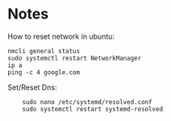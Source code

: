 # Notes
How to reset network in ubuntu:

    nmcli general status
    sudo systemctl restart NetworkManager
    ip a
    ping -c 4 google.com
    
Set/Reset Dns:

        sudo nano /etc/systemd/resolved.conf
        sudo systemctl restart systemd-resolved
